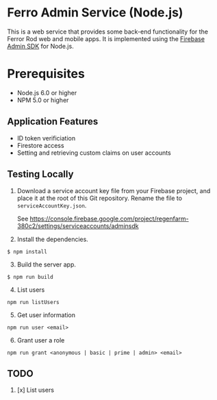 # Ferro Admin Service (Node.js)

This is a web service that provides some back-end functionality for the
Ferror Rod web and mobile apps. It is implemented using the
[Firebase Admin SDK](https://firebase.google.com/docs/admin/setup) for Node.js.

# Prerequisites

* Node.js 6.0 or higher
* NPM 5.0 or higher

## Application Features

* ID token verificiation
* Firestore access
* Setting and retrieving custom claims on user accounts 

## Testing Locally

1. Download a service account key file from your Firebase project, and place it
   at the root of this Git repository. Rename the file to
   `serviceAccountKey.json`.

    See https://console.firebase.google.com/project/regenfarm-380c2/settings/serviceaccounts/adminsdk

2. Install the dependencies.

```
$ npm install
```

3. Build the server app.

```
$ npm run build
```

4. List users

```
npm run listUsers
```

5. Get user information

```
npm run user <email>
```

6. Grant user a role

```
npm run grant <anonymous | basic | prime | admin> <email>
```

## TODO
1. [x] List users